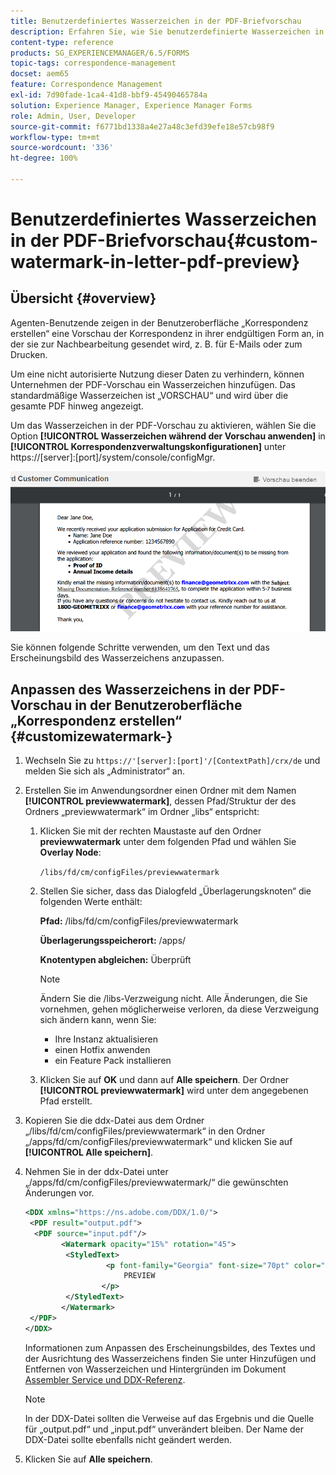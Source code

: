 ```yaml
---
title: Benutzerdefiniertes Wasserzeichen in der PDF-Briefvorschau
description: Erfahren Sie, wie Sie benutzerdefinierte Wasserzeichen in der PDF-Briefvorschau erstellen.
content-type: reference
products: SG_EXPERIENCEMANAGER/6.5/FORMS
topic-tags: correspondence-management
docset: aem65
feature: Correspondence Management
exl-id: 7d90fade-1ca4-41d8-bbf9-45490465784a
solution: Experience Manager, Experience Manager Forms
role: Admin, User, Developer
source-git-commit: f6771bd1338a4e27a48c3efd39efe18e57cb98f9
workflow-type: tm+mt
source-wordcount: '336'
ht-degree: 100%

---
```


# Benutzerdefiniertes Wasserzeichen in der PDF-Briefvorschau{#custom-watermark-in-letter-pdf-preview}

## Übersicht {#overview}

Agenten-Benutzende zeigen in der Benutzeroberfläche „Korrespondenz erstellen“ eine Vorschau der Korrespondenz in ihrer endgültigen Form an, in der sie zur Nachbearbeitung gesendet wird, z. B. für E-Mails oder zum Drucken.

Um eine nicht autorisierte Nutzung dieser Daten zu verhindern, können Unternehmen der PDF-Vorschau ein Wasserzeichen hinzufügen. Das standardmäßige Wasserzeichen ist „VORSCHAU“ und wird über die gesamte PDF hinweg angezeigt.

Um das Wasserzeichen in der PDF-Vorschau zu aktivieren, wählen Sie die Option **[!UICONTROL Wasserzeichen während der Vorschau anwenden]** in **[!UICONTROL Korrespondenzverwaltungskonfigurationen]** unter https://[server]:[port]/system/console/configMgr.

![default-watermark](assets/default-watermark.png)

Sie können folgende Schritte verwenden, um den Text und das Erscheinungsbild des Wasserzeichens anzupassen.

## Anpassen des Wasserzeichens in der PDF-Vorschau in der Benutzeroberfläche „Korrespondenz erstellen“ {#customizewatermark-}

1. Wechseln Sie zu `https://'[server]:[port]'/[ContextPath]/crx/de` und melden Sie sich als „Administrator“ an.
1. Erstellen Sie im Anwendungsordner einen Ordner mit dem Namen **[!UICONTROL previewwatermark]**, dessen Pfad/Struktur der des Ordners „previewwatermark“ im Ordner „libs“ entspricht:

   1. Klicken Sie mit der rechten Maustaste auf den Ordner **previewwatermark** unter dem folgenden Pfad und wählen Sie **Overlay Node**:

      `/libs/fd/cm/configFiles/previewwatermark`

   1. Stellen Sie sicher, dass das Dialogfeld „Überlagerungsknoten“ die folgenden Werte enthält:

      **Pfad:** /libs/fd/cm/configFiles/previewwatermark

      **Überlagerungsspeicherort:** /apps/

      **Knotentypen abgleichen:** Überprüft

      >[!NOTE]
      >
      >Ändern Sie die /libs-Verzweigung nicht. Alle Änderungen, die Sie vornehmen, gehen möglicherweise verloren, da diese Verzweigung sich ändern kann, wenn Sie:
      >
      >    
      >    
      >    * Ihre Instanz aktualisieren
      >    * einen Hotfix anwenden
      >    * ein Feature Pack installieren
      >    
      >

   1. Klicken Sie auf **OK** und dann auf **Alle speichern**. Der Ordner **[!UICONTROL previewwatermark]** wird unter dem angegebenen Pfad erstellt.

1. Kopieren Sie die ddx-Datei aus dem Ordner „/libs/fd/cm/configFiles/previewwatermark“ in den Ordner „/apps/fd/cm/configFiles/previewwatermark“ und klicken Sie auf **[!UICONTROL Alle speichern]**.
1. Nehmen Sie in der ddx-Datei unter „/apps/fd/cm/configFiles/previewwatermark/“ die gewünschten Änderungen vor.

   ```xml
   <DDX xmlns="https://ns.adobe.com/DDX/1.0/">
    <PDF result="output.pdf">
     <PDF source="input.pdf"/>
           <Watermark opacity="15%" rotation="45">
            <StyledText>
                     <p font-family="Georgia" font-size="70pt" color="black" font-weight="bold">
                         PREVIEW
                    </p>
            </StyledText>
           </Watermark>
    </PDF>
   </DDX>
   ```

   Informationen zum Anpassen des Erscheinungsbildes, des Textes und der Ausrichtung des Wasserzeichens finden Sie unter Hinzufügen und Entfernen von Wasserzeichen und Hintergründen im Dokument [Assembler Service und DDX-Referenz](https://help.adobe.com/de_DE/livecycle/11.0/ddxRef.pdf).

   >[!NOTE]
   >
   >In der DDX-Datei sollten die Verweise auf das Ergebnis und die Quelle für „output.pdf“ und „input.pdf“ unverändert bleiben. Der Name der DDX-Datei sollte ebenfalls nicht geändert werden.

1. Klicken Sie auf **Alle speichern**.
